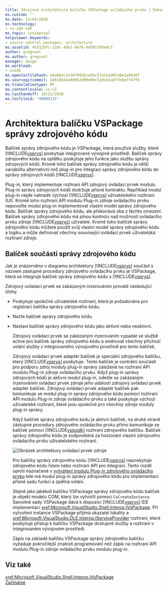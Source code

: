 ```yaml
---
title: Zdrojová architektura balíčku VSPackage ovládacího prvku | Dokumentace Microsoftu
ms.custom: ''
ms.date: 11/04/2016
ms.technology:
- vs-ide-sdk
ms.topic: conceptual
helpviewer_keywords:
- source control packages, architecture
ms.assetid: 453125fc-23dc-49b1-8476-94581f05e6c7
author: gregvanl
ms.author: gregvanl
manager: douge
ms.workload:
- vssdk
ms.openlocfilehash: e8a6b4c1e36f092bce89c57a2ead07a9e1a96a0f
ms.sourcegitcommit: 240c8b34e80952d00e90c52dcb1a077b9aff47f6
ms.translationtype: MT
ms.contentlocale: cs-CZ
ms.lasthandoff: 10/23/2018
ms.locfileid: "49884131"
---
```

# <a name="source-control-vspackage-architecture"></a>Architektura balíčku VSPackage správy zdrojového kódu
Balíček správy zdrojového kódu je VSPackage, která používá služby, které [!INCLUDE[vsprvs](../../code-quality/includes/vsprvs_md.md)] poskytuje integrované vývojové prostředí. Balíček správy zdrojového kódu na oplátku poskytuje jeho funkce jako službu správy zdrojových kódů. Kromě toho balíček správy zdrojového kódu je větší variabilitu alternativní než plug-in pro integraci správy zdrojového kódu do správy zdrojových kódů [!INCLUDE[vsprvs](../../code-quality/includes/vsprvs_md.md)].  
  
 Plug-in, který implementuje rozhraní API zdrojový ovládací prvek modulu Plug-in správy zdrojových kódů dodržuje přísné kontraktu. Například modul plug-in nejde nahradit výchozí [!INCLUDE[vsprvs](../../code-quality/includes/vsprvs_md.md)] uživatelského rozhraní (UI). Kromě toho rozhraní API modulu Plug-in zdroje ovládacího prvku nepovolíte modul plug-in implementovat vlastní model správy zdrojového kódu. Balíček správy zdrojového kódu, ale překonává oba z těchto omezení. Balíček správy zdrojového kódu má plnou kontrolu nad možností ovládacího prvku zdroje [!INCLUDE[vsprvs](../../code-quality/includes/vsprvs_md.md)] uživatele. Kromě toho balíček správy zdrojového kódu můžete použít svůj vlastní model správy zdrojového kódu a logiku a může definovat všechny související ovládací prvek uživatelská rozhraní zdroje.  
  
## <a name="source-control-package-components"></a>Balíček součástí správy zdrojového kódu  
 Jak je znázorněno v diagramu architektury [!INCLUDE[vsprvs](../../code-quality/includes/vsprvs_md.md)] součást s názvem zástupné procedury zdrojového ovládacího prvku je VSPackage, která se integruje balíček správy zdrojového kódu s [!INCLUDE[vsprvs](../../code-quality/includes/vsprvs_md.md)].  
  
 Zdrojový ovládací prvek se zakázaným inzerováním provádí následující úlohy.  
  
- Poskytuje společné uživatelské rozhraní, která je požadována pro registraci balíčku správy zdrojového kódu.  
  
- Načte balíček správy zdrojového kódu.  
  
- Nastaví balíček správy zdrojového kódu jako aktivní nebo neaktivní.  
  
  Zdrojový ovládací prvek se zakázaným inzerováním vypadat ve službě active pro balíček správy zdrojového kódu a směrovat všechny příchozí volání služby z integrovaného vývojového prostředí pro tento balíček.  
  
  Zdrojový ovládací prvek adaptér balíček je speciální zdrojového balíčku, který [!INCLUDE[vsprvs](../../code-quality/includes/vsprvs_md.md)] poskytuje. Tento balíček je centrální součásti pro podporu zdroj moduly plug-in správy založené na rozhraní API modulu Plug-in zdroje ovládacího prvku. Když plug-in správy zdrojových kódů je aktivní modul plug-in, odešle se zakázaným inzerováním ovládací prvek zdroje jeho události zdrojový ovládací prvek adaptér balíček. Zdrojový ovládací prvek adaptér balíček pak komunikuje se modul plug-in správy zdrojového kódu pomocí rozhraní API modulu Plug-in zdroje ovládacího prvku a také poskytuje výchozí uživatelské rozhraní, které jsou společné pro všechny zdroje moduly plug-in správy.  
  
  Když balíček správy zdrojového kódu je aktivní balíček, na druhé straně zástupné procedury zdrojového ovládacího prvku přímo komunikuje se balíček pomocí [!INCLUDE[vsipsdk](../../extensibility/includes/vsipsdk_md.md)] rozhraní zdrojového balíčku. Balíček správy zdrojového kódu je zodpovědná za hostování vlastní zdrojového ovládacího prvku uživatelského rozhraní.  
  
  ![Obrázek architektury ovládací prvek zdroje](../../extensibility/internals/media/vsipsccarch.gif "VSIPSCCArch")  
  
  Pro balíčky správy zdrojového kódu [!INCLUDE[vsprvs](../../code-quality/includes/vsprvs_md.md)] neposkytuje zdrojového kódu řízení nebo rozhraní API pro integraci. Tento rozdíl oproti naznačené v [vytváření modulu Plug-in zdrojového ovládacího prvku](../../extensibility/internals/creating-a-source-control-plug-in.md) kde má modul plug-in správy zdrojového kódu pro implementaci přísné sadu funkcí a zpětná volání.  
  
  Stejně jako jakékoli balíčku VSPackage správy zdrojového kódu balíček je objekt modelu COM, který lze vytvořit pomocí `CoCreateInstance`. Samotné sady VSPackage dává k dispozici [!INCLUDE[vsprvs](../../code-quality/includes/vsprvs_md.md)] IDE implementací <xref:Microsoft.VisualStudio.Shell.Interop.IVsPackage>. Při vytvoření instance VSPackage přijímá ukazatel lokality a <xref:Microsoft.VisualStudio.OLE.Interop.IServiceProvider> rozhraní, které poskytuje přístup k balíčku VSPackage dostupné služby a rozhraní v integrovaném vývojovém prostředí.  
  
  Zápis na základě balíčku VSPackage správy zdrojového balíčku vyžaduje pokročilejší znalosti programování než zápis na rozhraní API modulu Plug-in zdroje ovládacího prvku modulu plug-in.  
  
## <a name="see-also"></a>Viz také  
 <xref:Microsoft.VisualStudio.Shell.Interop.IVsPackage>   
 [Začínáme](../../extensibility/internals/getting-started-with-source-control-vspackages.md)